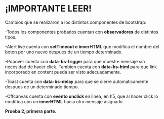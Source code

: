 # ¡IMPORTANTE LEER!

Cambios que se realizaron a los distintos componentes de bootstrap:

-Todos los componentes probados cuentan con **observadores** de distintos tipos.

-Alert live cuenta con **setTimeout e innerHTML** que modifica el nombre del boton por uno nuevo despues de un tiempo determinado.

-Popover cuenta con **data-bs-trigger** para que muestre mensaje sin necesidad de hacer click. Tambien cuenta con **data-bs-html** para que link incorporado en content pueda ser visto adecuadamente.

-Toast cuenta con **data-bs-delay** para que se cierre automaticamente despues de un determinado tiempo.

-Offcanvas cuenta con **evento onclick** en linea, en h5, que al hacer click lo modifica con un **innerHTML** hacia otro mensaje asignado.



**Prueba 2, primera parte.**
